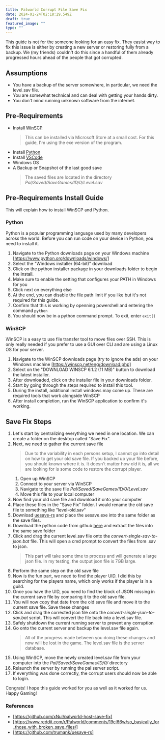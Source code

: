 ```yaml
---
title: Palworld Corrupt File Save Fix
date: 2024-01-24T02:18:29.549Z
draft: true
featured_image: ""
type: ""
---
```


This guide is not for the someone looking for an easy fix. They easist way to fix this issue is either by creating a new server or restoring fully from a backup. We (my friends) couldn't do this since a handful of them already progressed hours ahead of the people that got corrupted.

## Assumptions

* You have a backup of the server somewhere, in particular, we need the level.sav file.
* You are somewhat technical and can deal with getting your hands dirty.
* You don't mind running unknown software from the internet.

## Pre-Requirements

* Install [WinSCP](https://winscp.net/eng/downloads.php)
    >This can be installed via Microsoft Store at a small cost. For this guide, I'm using the exe version of the program.
* Install [Python](https://www.python.org/downloads/windows/)
* Install [VSCode](https://code.visualstudio.com/Download)
* Windows OS
* A Backup or Snapshot of the last good save
    >The saved files are located in the directory *Pal/Saved/SaveGames/ID/0/Level.sav*

## Pre-Requirements Install Guide

This will explain how to install WinSCP and Python.

### Python

Python is a popular programming language used by many developers across the world. Before you can run code on your device in Python, you need to install it.

1. Navigate to the Python downloads page on your Windows machine [https://www.python.org/downloads/windows/]
2. Select the "Windows installer (64-bit)" download
3. Click on the python installer package in your downloads folder to begin the install.
4. Make sure to enable the setting that configures your PATH in Windows for you
5. Click next on everything else
6. At the end, you can disable the file path limit if you like but it's not required for this guide.
7. Confirm that this is working by openning powershell and entering the command ```python```
8. You should now be in a python command prompt. To exit, enter ```exit()```

### WinSCP

WinSCP is a easy to use file transfer tool to move files over SSH. This is only really needed if you prefer to use a GUI over CLI and are using a Linux OS for your server.

1. Navigate to the WinSCP downloads page (try to ignore the ads) on your Windows machine [https://winscp.net/eng/download.php]
2. Select on the "DOWNLOAD WINSCP 6.1.2 (11 MB)" button to download the latest installer.
3. After downloaded, click on the installer file in your downloads folder.
4. Start by going through the steps required to install this tool.
5. During the install, additional install windows may come up. These are required tools that work alongside WinSCP
6. After install completion, run the WinSCP application to confirm it's working.

## Save Fix Steps

1. Let's start by centralizing everything we need in one location. We can create a folder on the desktop called "Save Fix".
2. Next, we need to gather the current save file
    >Due to the variability in each persons setup, I cannot go into detail on how to get your old save file. If you backed up your file before, you should known where it is. It doesn't matter how old it is, all we are looking for is some code to restore the corrupt player.
    1. Open up WinSCP
    2. Connect to your server via WinSCP
    3. Navigate to the save file *Pal/Saved/SaveGames/ID/0/Level.sav*
    4. Move this file to your local computer
3. Now find your old save file and download it onto your computer
4. Place these files in the "Save Fix" folder. I would rename the old save file to something like "level-old.sav"
5. Download [uesave-rs](https://github.com/trumank/uesave-rs/releases/download/v0.3.0/uesave-x86_64-pc-windows-msvc.zip) and place the uesave.exe into the same folder as the save files.
6. Download the python code from github [here](https://gist.github.com/cheahjs/300239464dd84fe6902893b6b9250fd0/archive/3a89097ce9a60946d68be320b0fa35fd20dd98ae.zip) and extract the files into the same save folder
7. Click and drag the current level.sav file onto the *convert-single-sav-to-json.bat* file. This will open a cmd prompt to convert the files from .sav to json.
    >This part will take some time to process and will generate a large json file. In my testing, the output json file is 7GB large.
8. Perform the same step on the old save file
9. Now is the fun part, we need to find the player UID. I did this by searching for the players name, which only works if the player is in a guild.
10. Once you have the UID, you need to find the block of JSON missing in the current save file by comparing it to the old save file.
11. You will now copy that date from the old save file and move it to the current save file. Save these changes
12. Click and drag the corrected json file onto the *convert-single-json-to-sav.bat* script. This will convert the file back into a level.sav file.
13. Safely shutdown the current running server to prevent any corruption
14. Go onto the current server and backup the level.sav file again.
    >All of the progress made between you doing these changes and now will be lost in the game. The level.sav file is the server database.
15. Using WinSCP, move the newly created level.sav file from your computer into the *Pal/Saved/SaveGames/ID/0/* directory
16. Relaunch the server by running the pal server script.
17. If everything was done correctly, the corrupt users should now be able to login.

Congrats! I hope this guide worked for you as well as it worked for us. Happy Gaming!

### References

* [https://github.com/xNul/palworld-host-save-fix]
* [https://www.reddit.com/r/Palworld/comments/19cl66w/so_basically_for_those_with_broken_save_files/]
* [https://github.com/trumank/uesave-rs]
